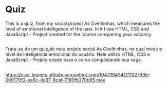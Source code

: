 # Quiz

This is a quiz, from my social project As Ovelhinhas, which measures the level of emotional intelligence of the user. In it I use HTML, CSS and JavaScript - Project created for the course conquering your vacancy.
##
Trata-se de um quiz,do meu projeto social As Ovelhinhas, no qual mede o nível de inteligência emocional do usuário. Nele utilizo HTML, CSS e JavaScript - Projeto criado para o curso conquistando sua vaga.
##
https://user-images.githubusercontent.com/104739434/211227935-000170f2-ea6c-4a97-8caf-7180fb370b65.mov
